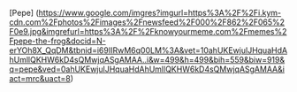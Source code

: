 [Pepe] (https://www.google.com/imgres?imgurl=https%3A%2F%2Fi.kym-cdn.com%2Fphotos%2Fimages%2Fnewsfeed%2F000%2F862%2F065%2F0e9.jpg&imgrefurl=https%3A%2F%2Fknowyourmeme.com%2Fmemes%2Fpepe-the-frog&docid=N-erYOh8X_QqDM&tbnid=i69IIRwM6q00LM%3A&vet=10ahUKEwjulJHquaHdAhUmllQKHW6kD4sQMwjqASgAMAA..i&w=499&h=499&bih=559&biw=919&q=pepe&ved=0ahUKEwjulJHquaHdAhUmllQKHW6kD4sQMwjqASgAMAA&iact=mrc&uact=8)
